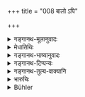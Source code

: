 +++
title = "008 बालो ऽपि"

+++

<details><summary>गङ्गानथ-मूलानुवादः</summary>

Even though an infant, the King shall not be despised as if he were merely human; because he is a great divinity in human form.—(8)
</details>

<details><summary>मेधातिथिः</summary>

**मनुष्यो** ऽयम् **इत्य्** एवं **बालो ऽपि भूमिपो** राजा **नावमन्तव्यः** । किं तर्हि, **महती** काचिद् **एषा देवता** एतेन मानुषेण **रूपेण** स्थितेति । अतो ऽदृष्टेनापि दोषेण राजन्य् अवज्ञा न युज्येत ॥ ७.८ ॥
</details>

<details><summary>गङ्गानथ-भाष्यानुवादः</summary>

Even on infant King shall not be regarded as merely a human being, and as such despised. In fact he is a great divinity, appearing in the shape of man. For this reason it is not right to show disrespect towards the King, even on account of defects that may be perceived in him.—(8)
</details>

<details><summary>गङ्गानथ-टिप्पन्यः</summary>

This verse occurs also in the *Mahābhārata*.

This verse is quoted in *Parāśaramādhava* (Ācāra, p. 392);—in the same work (Vyavahāra, p. 5);—and in *Vīramitrodaya* (Rājanīti, p. 17), to the effect that by showing disrespect to the king one incurs the same sin that he does by showing disrespect towards the gods.
</details>

<details><summary>गङ्गानथ-तुल्य-वाक्यानि</summary>

**(verses 7.3-13)  
**

See Comparative notes for [Verse 7.3](http://www.wisdomlib.org/hinduism/book/manusmriti-with-the-commentary-of-medhatithi/d/doc200663.html#comparative-notes "English translation of verse").
</details>

<details><summary>भारुचिः</summary>

शक्नोति ह्य् अयं बालो ऽप्य् अमात्यादिभिर् अकार्यकारिणो निवर्तयितुम् ॥ ७.८ ॥

_किं चान्यत् ।_
</details>

<details><summary>Bühler</summary>

008	Even an infant king must not be despised, (from an idea) that he is a (mere) mortal; for he is a great deity in human form.
</details>
